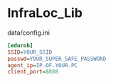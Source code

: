 # InfraLoc_Lib

data/config.ini
```ini
[edurob]
SSID=YOUR_SSID
passwd=YOUR_SUPER_SAFE_PASSWORD
agent_ip=IP.OF.YOUR.PC
client_port=8888
```

